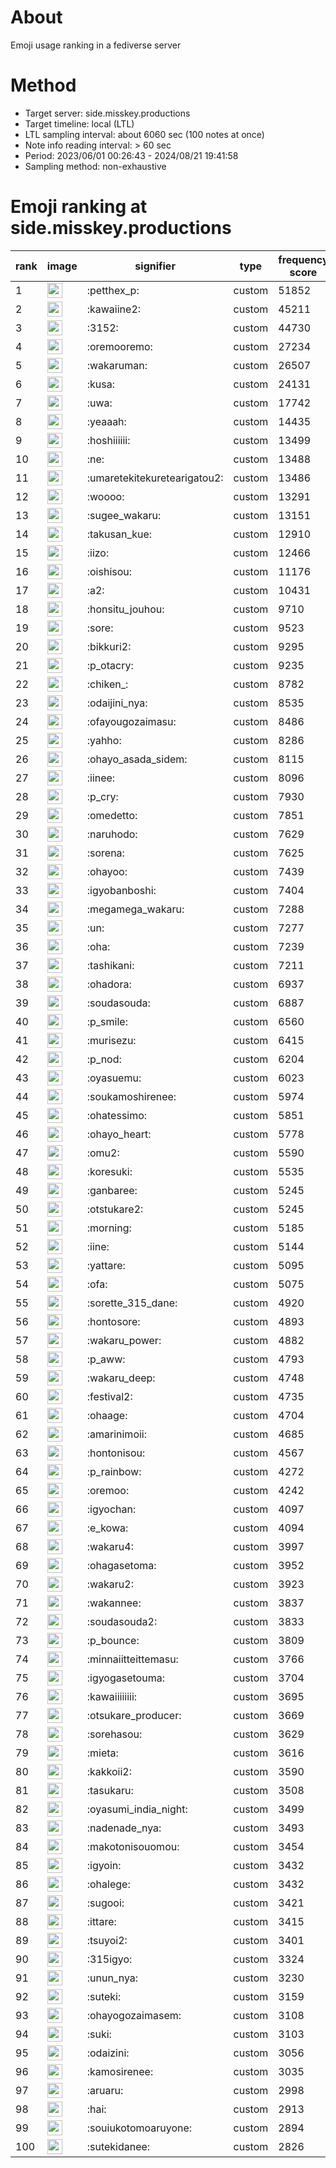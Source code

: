# About
Emoji usage ranking in a fediverse server

# Method
- Target server: side.misskey.productions
- Target timeline: local (LTL)
- LTL sampling interval: about 6060 sec (100 notes at once)
- Note info reading interval: > 60 sec
- Period: 2023/06/01 00:26:43 - 2024/08/21 19:41:58 
- Sampling method: non-exhaustive

# Emoji ranking at side.misskey.productions

|rank|image|signifier|type|frequency score|
|----|----|----|----|----|
|1|<img height="24" src="https://side.misskey.productions/emoji/petthex_p.webp">|:petthex_p:|custom|51852|
|2|<img height="24" src="https://side.misskey.productions/emoji/kawaiine2.webp">|:kawaiine2:|custom|45211|
|3|<img height="24" src="https://side.misskey.productions/emoji/3152.webp">|:3152:|custom|44730|
|4|<img height="24" src="https://side.misskey.productions/emoji/oremooremo.webp">|:oremooremo:|custom|27234|
|5|<img height="24" src="https://side.misskey.productions/emoji/wakaruman.webp">|:wakaruman:|custom|26507|
|6|<img height="24" src="https://side.misskey.productions/emoji/kusa.webp">|:kusa:|custom|24131|
|7|<img height="24" src="https://side.misskey.productions/emoji/uwa.webp">|:uwa:|custom|17742|
|8|<img height="24" src="https://side.misskey.productions/emoji/yeaaah.webp">|:yeaaah:|custom|14435|
|9|<img height="24" src="https://side.misskey.productions/emoji/hoshiiiiii.webp">|:hoshiiiiii:|custom|13499|
|10|<img height="24" src="https://side.misskey.productions/emoji/ne.webp">|:ne:|custom|13488|
|11|<img height="24" src="https://side.misskey.productions/emoji/umaretekitekuretearigatou2.webp">|:umaretekitekuretearigatou2:|custom|13486|
|12|<img height="24" src="https://side.misskey.productions/emoji/woooo.webp">|:woooo:|custom|13291|
|13|<img height="24" src="https://side.misskey.productions/emoji/sugee_wakaru.webp">|:sugee_wakaru:|custom|13151|
|14|<img height="24" src="https://side.misskey.productions/emoji/takusan_kue.webp">|:takusan_kue:|custom|12910|
|15|<img height="24" src="https://side.misskey.productions/emoji/iizo.webp">|:iizo:|custom|12466|
|16|<img height="24" src="https://side.misskey.productions/emoji/oishisou.webp">|:oishisou:|custom|11176|
|17|<img height="24" src="https://side.misskey.productions/emoji/a2.webp">|:a2:|custom|10431|
|18|<img height="24" src="https://side.misskey.productions/emoji/honsitu_jouhou.webp">|:honsitu_jouhou:|custom|9710|
|19|<img height="24" src="https://side.misskey.productions/emoji/sore.webp">|:sore:|custom|9523|
|20|<img height="24" src="https://side.misskey.productions/emoji/bikkuri2.webp">|:bikkuri2:|custom|9295|
|21|<img height="24" src="https://side.misskey.productions/emoji/p_otacry.webp">|:p_otacry:|custom|9235|
|22|<img height="24" src="https://side.misskey.productions/emoji/chiken_.webp">|:chiken_:|custom|8782|
|23|<img height="24" src="https://side.misskey.productions/emoji/odaijini_nya.webp">|:odaijini_nya:|custom|8535|
|24|<img height="24" src="https://side.misskey.productions/emoji/ofayougozaimasu.webp">|:ofayougozaimasu:|custom|8486|
|25|<img height="24" src="https://side.misskey.productions/emoji/yahho.webp">|:yahho:|custom|8286|
|26|<img height="24" src="https://side.misskey.productions/emoji/ohayo_asada_sidem.webp">|:ohayo_asada_sidem:|custom|8115|
|27|<img height="24" src="https://side.misskey.productions/emoji/iinee.webp">|:iinee:|custom|8096|
|28|<img height="24" src="https://side.misskey.productions/emoji/p_cry.webp">|:p_cry:|custom|7930|
|29|<img height="24" src="https://side.misskey.productions/emoji/omedetto.webp">|:omedetto:|custom|7851|
|30|<img height="24" src="https://side.misskey.productions/emoji/naruhodo.webp">|:naruhodo:|custom|7629|
|31|<img height="24" src="https://side.misskey.productions/emoji/sorena.webp">|:sorena:|custom|7625|
|32|<img height="24" src="https://side.misskey.productions/emoji/ohayoo.webp">|:ohayoo:|custom|7439|
|33|<img height="24" src="https://side.misskey.productions/emoji/igyobanboshi.webp">|:igyobanboshi:|custom|7404|
|34|<img height="24" src="https://side.misskey.productions/emoji/megamega_wakaru.webp">|:megamega_wakaru:|custom|7288|
|35|<img height="24" src="https://side.misskey.productions/emoji/un.webp">|:un:|custom|7277|
|36|<img height="24" src="https://side.misskey.productions/emoji/oha.webp">|:oha:|custom|7239|
|37|<img height="24" src="https://side.misskey.productions/emoji/tashikani.webp">|:tashikani:|custom|7211|
|38|<img height="24" src="https://side.misskey.productions/emoji/ohadora.webp">|:ohadora:|custom|6937|
|39|<img height="24" src="https://side.misskey.productions/emoji/soudasouda.webp">|:soudasouda:|custom|6887|
|40|<img height="24" src="https://side.misskey.productions/emoji/p_smile.webp">|:p_smile:|custom|6560|
|41|<img height="24" src="https://side.misskey.productions/emoji/murisezu.webp">|:murisezu:|custom|6415|
|42|<img height="24" src="https://side.misskey.productions/emoji/p_nod.webp">|:p_nod:|custom|6204|
|43|<img height="24" src="https://side.misskey.productions/emoji/oyasuemu.webp">|:oyasuemu:|custom|6023|
|44|<img height="24" src="https://side.misskey.productions/emoji/soukamoshirenee.webp">|:soukamoshirenee:|custom|5974|
|45|<img height="24" src="https://side.misskey.productions/emoji/ohatessimo.webp">|:ohatessimo:|custom|5851|
|46|<img height="24" src="https://side.misskey.productions/emoji/ohayo_heart.webp">|:ohayo_heart:|custom|5778|
|47|<img height="24" src="https://side.misskey.productions/emoji/omu2.webp">|:omu2:|custom|5590|
|48|<img height="24" src="https://side.misskey.productions/emoji/koresuki.webp">|:koresuki:|custom|5535|
|49|<img height="24" src="https://side.misskey.productions/emoji/ganbaree.webp">|:ganbaree:|custom|5245|
|50|<img height="24" src="https://side.misskey.productions/emoji/otstukare2.webp">|:otstukare2:|custom|5245|
|51|<img height="24" src="https://side.misskey.productions/emoji/morning.webp">|:morning:|custom|5185|
|52|<img height="24" src="https://side.misskey.productions/emoji/iine.webp">|:iine:|custom|5144|
|53|<img height="24" src="https://side.misskey.productions/emoji/yattare.webp">|:yattare:|custom|5095|
|54|<img height="24" src="https://side.misskey.productions/emoji/ofa.webp">|:ofa:|custom|5075|
|55|<img height="24" src="https://side.misskey.productions/emoji/sorette_315_dane.webp">|:sorette_315_dane:|custom|4920|
|56|<img height="24" src="https://side.misskey.productions/emoji/hontosore.webp">|:hontosore:|custom|4893|
|57|<img height="24" src="https://side.misskey.productions/emoji/wakaru_power.webp">|:wakaru_power:|custom|4882|
|58|<img height="24" src="https://side.misskey.productions/emoji/p_aww.webp">|:p_aww:|custom|4793|
|59|<img height="24" src="https://side.misskey.productions/emoji/wakaru_deep.webp">|:wakaru_deep:|custom|4748|
|60|<img height="24" src="https://side.misskey.productions/emoji/festival2.webp">|:festival2:|custom|4735|
|61|<img height="24" src="https://side.misskey.productions/emoji/ohaage.webp">|:ohaage:|custom|4704|
|62|<img height="24" src="https://side.misskey.productions/emoji/amarinimoii.webp">|:amarinimoii:|custom|4685|
|63|<img height="24" src="https://side.misskey.productions/emoji/hontonisou.webp">|:hontonisou:|custom|4567|
|64|<img height="24" src="https://side.misskey.productions/emoji/p_rainbow.webp">|:p_rainbow:|custom|4272|
|65|<img height="24" src="https://side.misskey.productions/emoji/oremoo.webp">|:oremoo:|custom|4242|
|66|<img height="24" src="https://side.misskey.productions/emoji/igyochan.webp">|:igyochan:|custom|4097|
|67|<img height="24" src="https://side.misskey.productions/emoji/e_kowa.webp">|:e_kowa:|custom|4094|
|68|<img height="24" src="https://side.misskey.productions/emoji/wakaru4.webp">|:wakaru4:|custom|3997|
|69|<img height="24" src="https://side.misskey.productions/emoji/ohagasetoma.webp">|:ohagasetoma:|custom|3952|
|70|<img height="24" src="https://side.misskey.productions/emoji/wakaru2.webp">|:wakaru2:|custom|3923|
|71|<img height="24" src="https://side.misskey.productions/emoji/wakannee.webp">|:wakannee:|custom|3837|
|72|<img height="24" src="https://side.misskey.productions/emoji/soudasouda2.webp">|:soudasouda2:|custom|3833|
|73|<img height="24" src="https://side.misskey.productions/emoji/p_bounce.webp">|:p_bounce:|custom|3809|
|74|<img height="24" src="https://side.misskey.productions/emoji/minnaiitteittemasu.webp">|:minnaiitteittemasu:|custom|3766|
|75|<img height="24" src="https://side.misskey.productions/emoji/igyogasetouma.webp">|:igyogasetouma:|custom|3704|
|76|<img height="24" src="https://side.misskey.productions/emoji/kawaiiiiiiii.webp">|:kawaiiiiiiii:|custom|3695|
|77|<img height="24" src="https://side.misskey.productions/emoji/otsukare_producer.webp">|:otsukare_producer:|custom|3669|
|78|<img height="24" src="https://side.misskey.productions/emoji/sorehasou.webp">|:sorehasou:|custom|3629|
|79|<img height="24" src="https://side.misskey.productions/emoji/mieta.webp">|:mieta:|custom|3616|
|80|<img height="24" src="https://side.misskey.productions/emoji/kakkoii2.webp">|:kakkoii2:|custom|3590|
|81|<img height="24" src="https://side.misskey.productions/emoji/tasukaru.webp">|:tasukaru:|custom|3508|
|82|<img height="24" src="https://side.misskey.productions/emoji/oyasumi_india_night.webp">|:oyasumi_india_night:|custom|3499|
|83|<img height="24" src="https://side.misskey.productions/emoji/nadenade_nya.webp">|:nadenade_nya:|custom|3493|
|84|<img height="24" src="https://side.misskey.productions/emoji/makotonisouomou.webp">|:makotonisouomou:|custom|3454|
|85|<img height="24" src="https://side.misskey.productions/emoji/igyoin.webp">|:igyoin:|custom|3432|
|86|<img height="24" src="https://side.misskey.productions/emoji/ohalege.webp">|:ohalege:|custom|3432|
|87|<img height="24" src="https://side.misskey.productions/emoji/sugooi.webp">|:sugooi:|custom|3421|
|88|<img height="24" src="https://side.misskey.productions/emoji/ittare.webp">|:ittare:|custom|3415|
|89|<img height="24" src="https://side.misskey.productions/emoji/tsuyoi2.webp">|:tsuyoi2:|custom|3401|
|90|<img height="24" src="https://side.misskey.productions/emoji/315igyo.webp">|:315igyo:|custom|3324|
|91|<img height="24" src="https://side.misskey.productions/emoji/unun_nya.webp">|:unun_nya:|custom|3230|
|92|<img height="24" src="https://side.misskey.productions/emoji/suteki.webp">|:suteki:|custom|3159|
|93|<img height="24" src="https://side.misskey.productions/emoji/ohayogozaimasem.webp">|:ohayogozaimasem:|custom|3108|
|94|<img height="24" src="https://side.misskey.productions/emoji/suki.webp">|:suki:|custom|3103|
|95|<img height="24" src="https://side.misskey.productions/emoji/odaizini.webp">|:odaizini:|custom|3056|
|96|<img height="24" src="https://side.misskey.productions/emoji/kamosirenee.webp">|:kamosirenee:|custom|3035|
|97|<img height="24" src="https://side.misskey.productions/emoji/aruaru.webp">|:aruaru:|custom|2998|
|98|<img height="24" src="https://side.misskey.productions/emoji/hai.webp">|:hai:|custom|2913|
|99|<img height="24" src="https://side.misskey.productions/emoji/souiukotomoaruyone.webp">|:souiukotomoaruyone:|custom|2894|
|100|<img height="24" src="https://side.misskey.productions/emoji/sutekidanee.webp">|:sutekidanee:|custom|2826|
